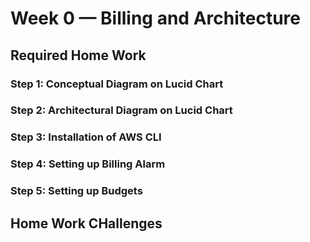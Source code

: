 # Week 0 — Billing and Architecture

## Required Home Work

### Step 1: Conceptual Diagram on Lucid Chart

### Step 2: Architectural Diagram on Lucid Chart

### Step 3: Installation of AWS CLI

### Step 4: Setting up Billing Alarm

### Step 5: Setting up Budgets


## Home Work CHallenges
